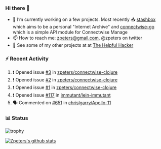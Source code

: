 ### Hi there 👋


- 🔭 I’m currently working on a few projects.  Most recently :inbox_tray: [stashbox](https://github.com/zpeters/stashbox) which aims to be a personal "Internet Archive" and [connectwise-go](https://github.com/zpeters/connectwise-go) which is a simple API module for Connectwise Manage
- 📫 How to reach me: zpeters@gmail.com, @zpeters on twitter
- 👋 See some of my other projects at at [The Helpful Hacker](https://thehelpfulhacker.net)

### :zap: Recent Activity

<!--START_SECTION:activity-->
1. ❗️ Opened issue [#3](https://github.com/zpeters/connectwise-clojure/issues/3) in [zpeters/connectwise-clojure](https://github.com/zpeters/connectwise-clojure)
2. ❗️ Opened issue [#2](https://github.com/zpeters/connectwise-clojure/issues/2) in [zpeters/connectwise-clojure](https://github.com/zpeters/connectwise-clojure)
3. ❗️ Opened issue [#1](https://github.com/zpeters/connectwise-clojure/issues/1) in [zpeters/connectwise-clojure](https://github.com/zpeters/connectwise-clojure)
4. ❗️ Opened issue [#117](https://github.com/immutant/lein-immutant/issues/117) in [immutant/lein-immutant](https://github.com/immutant/lein-immutant)
5. 🗣 Commented on [#651](https://github.com/chrislgarry/Apollo-11/issues/651) in [chrislgarry/Apollo-11](https://github.com/chrislgarry/Apollo-11)
<!--END_SECTION:activity-->

### :bar_chart: Status

![trophy](https://github-profile-trophy.vercel.app/?username=zpeters)

[![Zpeters's github stats](https://github-readme-stats.vercel.app/api?username=zpeters)](https://github.com/zpeters/github-readme-stats&show_icons=true)
